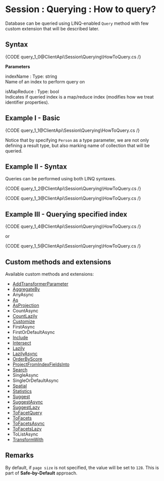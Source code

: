 # Session : Querying : How to query?

Database can be queried using LINQ-enabled `Query` method with few custom extension that will be described later.

## Syntax

{CODE query_1_0@ClientApi\Session\Querying\HowToQuery.cs /}

**Parameters**

indexName
:   Type: string   
Name of an index to perform query on

isMapReduce
:   Type: bool   
Indicates if queried index is a map/reduce index (modifies how we treat identifier properties).

## Example I - Basic

{CODE query_1_1@ClientApi\Session\Querying\HowToQuery.cs /}

Notice that by specifying `Person` as a type parameter, we are not only defining a result type, but also marking name of collection that will be queried.

## Example II - Syntax

Queries can be performed using both LINQ syntaxes.

{CODE query_1_2@ClientApi\Session\Querying\HowToQuery.cs /}

{CODE query_1_3@ClientApi\Session\Querying\HowToQuery.cs /}

## Example III - Querying specified index

{CODE query_1_4@ClientApi\Session\Querying\HowToQuery.cs /}

or 

{CODE query_1_5@ClientApi\Session\Querying\HowToQuery.cs /}

## Custom methods and extensions

Available custom methods and extensions:

- [AddTransformerParameter](../../../client-api/session/querying/how-to-use-transformers-in-queries)
- [AggregateBy](../../../client-api/session/querying/how-to-perform-dynamic-aggregation)
- AnyAsync
- [As](../../../client-api/session/querying/how-to-perform-projection)
- [AsProjection](../../../client-api/session/querying/how-to-perform-projection)
- CountAsync
- [CountLazily](../../../client-api/session/querying/how-to-perform-queries-lazily)
- [Customize](../../../client-api/session/querying/how-to-customize-query)
- FirstAsync
- FirstOrDefaultAsync
- [Include]()
- [Intersect](../../../client-api/session/querying/how-to-intersect-queries)
- [Lazily](../../../client-api/session/querying/how-to-perform-queries-lazily)
- [LazilyAsync](../../../client-api/session/querying/how-to-perform-queries-lazily)
- [OrderByScore]()
- [ProjectFromIndexFieldsInto](../../../client-api/session/querying/how-to-perform-projection)
- [Search](../../../client-api/session/querying/how-to-use-search)
- SingleAsync
- SingleOrDefaultAsync
- [Spatial](../../../client-api/session/querying/how-to-query-a-spatial-index)
- [Statistics](../../../client-api/session/querying/how-to-get-query-statistics)
- [Suggest](../../../client-api/session/querying/how-to-work-with-suggestions)
- [SuggestAsync](../../../client-api/session/querying/how-to-work-with-suggestions)
- [SuggestLazy](../../../client-api/session/querying/how-to-perform-queries-lazily)
- [ToFacetQuery](../../../client-api/session/querying/how-to-perform-a-faceted-search)
- [ToFacets](../../../client-api/session/querying/how-to-perform-a-faceted-search)
- [ToFacetsAsync](../../../client-api/session/querying/how-to-perform-a-faceted-search)
- [ToFacetsLazy](../../../client-api/session/querying/how-to-perform-a-faceted-search)
- ToListAsync
- [TransformWith](../../../client-api/session/querying/how-to-use-transformers-in-queries)

## Remarks

By default, if `page size` is not specified, the value will be set to `128`. This is part of **Safe-by-Default** approach.
